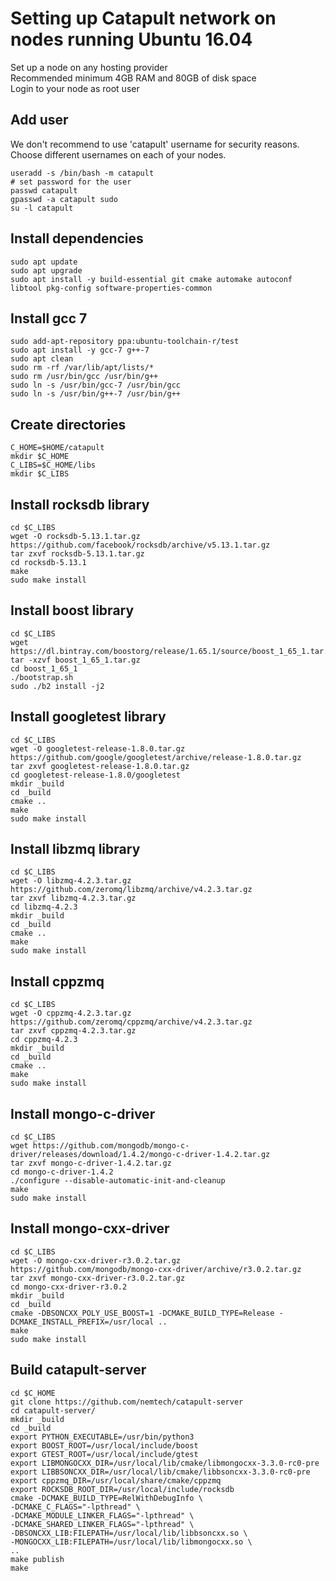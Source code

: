 # Setting up Catapult network on nodes running Ubuntu 16.04

Set up a node on any hosting provider  
Recommended minimum 4GB RAM and 80GB of disk space  
Login to your node as root user  

## Add user

We don't recommend to use 'catapult' username for security reasons. Choose different usernames on each of your nodes.  
```
useradd -s /bin/bash -m catapult  
# set password for the user
passwd catapult
gpasswd -a catapult sudo
su -l catapult
```

## Install dependencies
```
sudo apt update
sudo apt upgrade
sudo apt install -y build-essential git cmake automake autoconf libtool pkg-config software-properties-common
```


## Install gcc 7
```
sudo add-apt-repository ppa:ubuntu-toolchain-r/test
sudo apt install -y gcc-7 g++-7
sudo apt clean 
sudo rm -rf /var/lib/apt/lists/* 
sudo rm /usr/bin/gcc /usr/bin/g++
sudo ln -s /usr/bin/gcc-7 /usr/bin/gcc
sudo ln -s /usr/bin/g++-7 /usr/bin/g++
```

## Create directories
```
C_HOME=$HOME/catapult
mkdir $C_HOME
C_LIBS=$C_HOME/libs
mkdir $C_LIBS
```


## Install rocksdb library
```
cd $C_LIBS
wget -O rocksdb-5.13.1.tar.gz https://github.com/facebook/rocksdb/archive/v5.13.1.tar.gz
tar zxvf rocksdb-5.13.1.tar.gz
cd rocksdb-5.13.1
make
sudo make install
```


## Install boost library
```
cd $C_LIBS
wget https://dl.bintray.com/boostorg/release/1.65.1/source/boost_1_65_1.tar.gz
tar -xzvf boost_1_65_1.tar.gz
cd boost_1_65_1
./bootstrap.sh
sudo ./b2 install -j2
```

## Install googletest library
```
cd $C_LIBS
wget -O googletest-release-1.8.0.tar.gz https://github.com/google/googletest/archive/release-1.8.0.tar.gz
tar zxvf googletest-release-1.8.0.tar.gz
cd googletest-release-1.8.0/googletest
mkdir _build
cd _build
cmake ..
make
sudo make install
```

## Install libzmq library
```
cd $C_LIBS
wget -O libzmq-4.2.3.tar.gz https://github.com/zeromq/libzmq/archive/v4.2.3.tar.gz
tar zxvf libzmq-4.2.3.tar.gz
cd libzmq-4.2.3
mkdir _build
cd _build
cmake ..
make
sudo make install
```

## Install cppzmq
```
cd $C_LIBS
wget -O cppzmq-4.2.3.tar.gz https://github.com/zeromq/cppzmq/archive/v4.2.3.tar.gz
tar zxvf cppzmq-4.2.3.tar.gz
cd cppzmq-4.2.3
mkdir _build
cd _build
cmake ..
make
sudo make install
```

## Install mongo-c-driver
```
cd $C_LIBS
wget https://github.com/mongodb/mongo-c-driver/releases/download/1.4.2/mongo-c-driver-1.4.2.tar.gz
tar zxvf mongo-c-driver-1.4.2.tar.gz
cd mongo-c-driver-1.4.2
./configure --disable-automatic-init-and-cleanup
make
sudo make install
```

## Install mongo-cxx-driver
```
cd $C_LIBS
wget -O mongo-cxx-driver-r3.0.2.tar.gz https://github.com/mongodb/mongo-cxx-driver/archive/r3.0.2.tar.gz
tar zxvf mongo-cxx-driver-r3.0.2.tar.gz
cd mongo-cxx-driver-r3.0.2
mkdir _build
cd _build
cmake -DBSONCXX_POLY_USE_BOOST=1 -DCMAKE_BUILD_TYPE=Release -DCMAKE_INSTALL_PREFIX=/usr/local ..
make
sudo make install
```

## Build catapult-server
```
cd $C_HOME
git clone https://github.com/nemtech/catapult-server
cd catapult-server/
mkdir _build
cd _build
export PYTHON_EXECUTABLE=/usr/bin/python3
export BOOST_ROOT=/usr/local/include/boost
export GTEST_ROOT=/usr/local/include/gtest
export LIBMONGOCXX_DIR=/usr/local/lib/cmake/libmongocxx-3.3.0-rc0-pre
export LIBBSONCXX_DIR=/usr/local/lib/cmake/libbsoncxx-3.3.0-rc0-pre
export cppzmq_DIR=/usr/local/share/cmake/cppzmq
export ROCKSDB_ROOT_DIR=/usr/local/include/rocksdb
cmake -DCMAKE_BUILD_TYPE=RelWithDebugInfo \
-DCMAKE_C_FLAGS="-lpthread" \
-DCMAKE_MODULE_LINKER_FLAGS="-lpthread" \
-DCMAKE_SHARED_LINKER_FLAGS="-lpthread" \
-DBSONCXX_LIB:FILEPATH=/usr/local/lib/libbsoncxx.so \
-MONGOCXX_LIB:FILEPATH=/usr/local/lib/libmongocxx.so \
..
make publish
make
```
